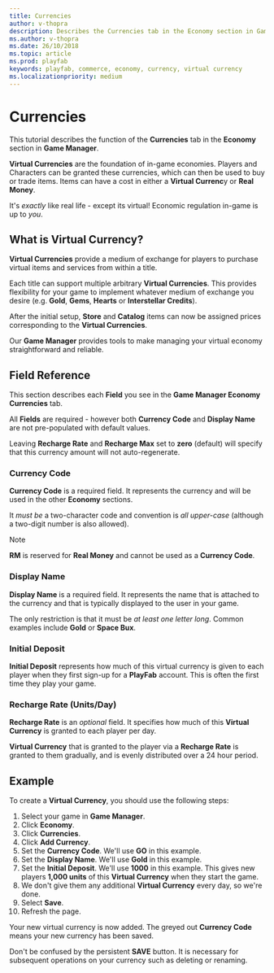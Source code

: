 ```yaml
---
title: Currencies
author: v-thopra
description: Describes the Currencies tab in the Economy section in Game Manager, and how to configure Virtual Currency.
ms.author: v-thopra
ms.date: 26/10/2018
ms.topic: article
ms.prod: playfab
keywords: playfab, commerce, economy, currency, virtual currency
ms.localizationpriority: medium
---
```


# Currencies

This tutorial describes the function of the **Currencies** tab in the **Economy** section in **Game Manager**. 

**Virtual Currencies** are the foundation of in-game economies. Players and Characters can be granted these currencies, which can then be used to buy or trade items. Items can have a cost in either a **Virtual Currenc**y or **Real Money**. 

It's *exactly* like real life - except its virtual! Economic regulation in-game is up to *you*.

## What is Virtual Currency?

**Virtual Currencies** provide a medium of exchange for players to purchase virtual items and services from within a title.

Each title can support multiple arbitrary **Virtual Currencies**. This provides flexibility for your game to implement whatever medium of exchange you desire (e.g. **Gold**, **Gems**, **Hearts** or **Interstellar Credits**).

After the initial setup, **Store** and **Catalog** items can now be assigned prices corresponding to the **Virtual Currencies**.

Our **Game Manager** provides tools to make managing your virtual economy straightforward and reliable.

## Field Reference

This section describes each **Field** you see in the **Game Manager Economy Currencies** tab. 

All **Fields** are required - however both **Currency Code** and **Display Name** are not pre-populated with default values. 

Leaving **Recharge Rate** and **Recharge Max** set to **zero** (default) will specify that this currency amount will not auto-regenerate.

### Currency Code

**Currency Code** is a required field. It represents the currency and will be used in the other **Economy** sections.

It *must be* a two-character code and convention is *all upper-case* (although a two-digit number is also allowed).

> [!NOTE]
> **RM** is reserved for **Real Money** and cannot be used as a **Currency Code**.

### Display Name

**Display Name** is a required field. It represents the name that is attached to the currency and that is typically displayed to the user in your game.

The only restriction is that it must be *at least one letter long*. Common examples include **Gold** or **Space Bux**.

### Initial Deposit

**Initial Deposit** represents how much of this virtual currency is given to each player when they first sign-up for a **PlayFab** account. This is often the first time they play your game.

### Recharge Rate (Units/Day)

**Recharge Rate** is an *optional* field. It specifies how much of this **Virtual Currency** is granted to each player per day.

**Virtual Currency** that is granted to the player via a **Recharge Rate** is granted to them gradually, and is evenly distributed over a 24 hour period.

## Example

To create a **Virtual Currency**, you should use the following steps:

1. Select your game in **Game Manager**.
2. Click **Economy**.
3. Click **Currencies**.
4. Click **Add Currency**.
5. Set the **Currency Code**. We'll use **GO** in this example.
6. Set the **Display Name**. We'll use **Gold** in this example.
7. Set the **Initial Deposit**. We'll use **1000** in this example. This gives new players **1,000 units** of this **Virtual Currency** when they start the game.
8. We don't give them any additional **Virtual Currency** every day, so we're done.
9. Select **Save**.
10. Refresh the page.

Your new virtual currency is now added. The greyed out **Currency Code** means your new currency has been saved. 

Don't be confused by the persistent **SAVE** button. It is necessary for subsequent operations on your currency such as deleting or renaming.

